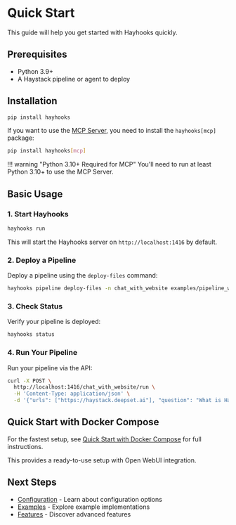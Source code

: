# Quick Start

This guide will help you get started with Hayhooks quickly.

## Prerequisites

- Python 3.9+
- A Haystack pipeline or agent to deploy

## Installation

```bash
pip install hayhooks
```

If you want to use the [MCP Server](../features/mcp-support.md), you need to install the `hayhooks[mcp]` package:

```bash
pip install hayhooks[mcp]
```

!!! warning "Python 3.10+ Required for MCP"
    You'll need to run at least Python 3.10+ to use the MCP Server.

## Basic Usage

### 1. Start Hayhooks

```bash
hayhooks run
```

This will start the Hayhooks server on `http://localhost:1416` by default.

### 2. Deploy a Pipeline

Deploy a pipeline using the `deploy-files` command:

```bash
hayhooks pipeline deploy-files -n chat_with_website examples/pipeline_wrappers/chat_with_website_streaming
```

### 3. Check Status

Verify your pipeline is deployed:

```bash
hayhooks status
```

### 4. Run Your Pipeline

Run your pipeline via the API:

```bash
curl -X POST \
  http://localhost:1416/chat_with_website/run \
  -H 'Content-Type: application/json' \
  -d '{"urls": ["https://haystack.deepset.ai"], "question": "What is Haystack?"}'
```

## Quick Start with Docker Compose

For the fastest setup, see [Quick Start with Docker Compose](../getting-started/quick-start-docker.md) for full instructions.

This provides a ready-to-use setup with Open WebUI integration.

## Next Steps

- [Configuration](../getting-started/configuration.md) - Learn about configuration options
- [Examples](../examples/overview.md) - Explore example implementations
- [Features](../features/openai-compatibility.md) - Discover advanced features
